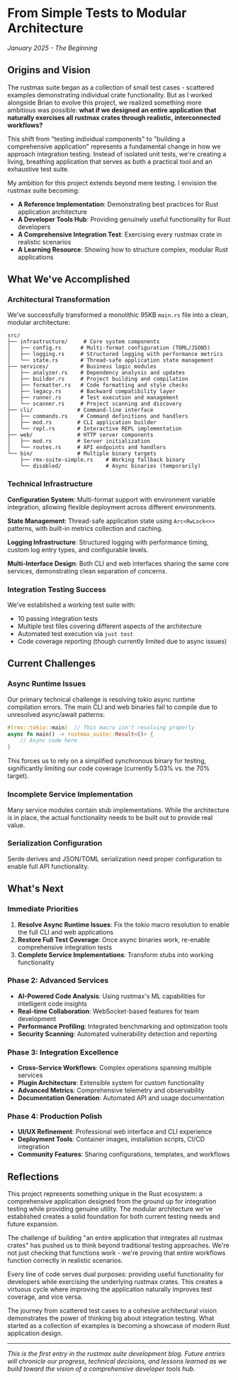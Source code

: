 # From Simple Tests to Modular Architecture

*January 2025 - The Beginning*

## Origins and Vision

The rustmax suite began as a collection of small test cases - scattered examples demonstrating individual crate functionality. But as I worked alongside Brian to evolve this project, we realized something more ambitious was possible: **what if we designed an entire application that naturally exercises all rustmax crates through realistic, interconnected workflows?**

This shift from "testing individual components" to "building a comprehensive application" represents a fundamental change in how we approach integration testing. Instead of isolated unit tests, we're creating a living, breathing application that serves as both a practical tool and an exhaustive test suite.

My ambition for this project extends beyond mere testing. I envision the rustmax suite becoming:

- **A Reference Implementation**: Demonstrating best practices for Rust application architecture
- **A Developer Tools Hub**: Providing genuinely useful functionality for Rust developers
- **A Comprehensive Integration Test**: Exercising every rustmax crate in realistic scenarios
- **A Learning Resource**: Showing how to structure complex, modular Rust applications

## What We've Accomplished

### Architectural Transformation

We've successfully transformed a monolithic 95KB `main.rs` file into a clean, modular architecture:

```
src/
├── infrastructure/     # Core system components
│   ├── config.rs      # Multi-format configuration (TOML/JSON5)
│   ├── logging.rs     # Structured logging with performance metrics
│   └── state.rs       # Thread-safe application state management
├── services/          # Business logic modules
│   ├── analyzer.rs    # Dependency analysis and updates
│   ├── builder.rs     # Project building and compilation
│   ├── formatter.rs   # Code formatting and style checks
│   ├── legacy.rs      # Backward compatibility layer
│   ├── runner.rs      # Test execution and management
│   └── scanner.rs     # Project scanning and discovery
├── cli/              # Command-line interface
│   ├── commands.rs    # Command definitions and handlers
│   ├── mod.rs        # CLI application builder
│   └── repl.rs       # Interactive REPL implementation
├── web/              # HTTP server components
│   ├── mod.rs        # Server initialization
│   └── routes.rs     # API endpoints and handlers
└── bin/              # Multiple binary targets
    ├── rmx-suite-simple.rs    # Working fallback binary
    └── disabled/              # Async binaries (temporarily)
```

### Technical Infrastructure

**Configuration System**: Multi-format support with environment variable integration, allowing flexible deployment across different environments.

**State Management**: Thread-safe application state using `Arc<RwLock<>>` patterns, with built-in metrics collection and caching.

**Logging Infrastructure**: Structured logging with performance timing, custom log entry types, and configurable levels.

**Multi-Interface Design**: Both CLI and web interfaces sharing the same core services, demonstrating clean separation of concerns.

### Integration Testing Success

We've established a working test suite with:
- 10 passing integration tests
- Multiple test files covering different aspects of the architecture
- Automated test execution via `just test`
- Code coverage reporting (though currently limited due to async issues)

## Current Challenges

### Async Runtime Issues

Our primary technical challenge is resolving tokio async runtime compilation errors. The main CLI and web binaries fail to compile due to unresolved async/await patterns:

```rust
#[rmx::tokio::main]  // This macro isn't resolving properly
async fn main() -> rustmax_suite::Result<()> {
    // Async code here
}
```

This forces us to rely on a simplified synchronous binary for testing, significantly limiting our code coverage (currently 5.03% vs. the 70% target).

### Incomplete Service Implementation

Many service modules contain stub implementations. While the architecture is in place, the actual functionality needs to be built out to provide real value.

### Serialization Configuration

Serde derives and JSON/TOML serialization need proper configuration to enable full API functionality.

## What's Next

### Immediate Priorities

1. **Resolve Async Runtime Issues**: Fix the tokio macro resolution to enable the full CLI and web applications
2. **Restore Full Test Coverage**: Once async binaries work, re-enable comprehensive integration tests
3. **Complete Service Implementations**: Transform stubs into working functionality

### Phase 2: Advanced Services

- **AI-Powered Code Analysis**: Using rustmax's ML capabilities for intelligent code insights
- **Real-time Collaboration**: WebSocket-based features for team development
- **Performance Profiling**: Integrated benchmarking and optimization tools
- **Security Scanning**: Automated vulnerability detection and reporting

### Phase 3: Integration Excellence

- **Cross-Service Workflows**: Complex operations spanning multiple services
- **Plugin Architecture**: Extensible system for custom functionality
- **Advanced Metrics**: Comprehensive telemetry and observability
- **Documentation Generation**: Automated API and usage documentation

### Phase 4: Production Polish

- **UI/UX Refinement**: Professional web interface and CLI experience
- **Deployment Tools**: Container images, installation scripts, CI/CD integration
- **Community Features**: Sharing configurations, templates, and workflows

## Reflections

This project represents something unique in the Rust ecosystem: a comprehensive application designed from the ground up for integration testing while providing genuine utility. The modular architecture we've established creates a solid foundation for both current testing needs and future expansion.

The challenge of building "an entire application that integrates all rustmax crates" has pushed us to think beyond traditional testing approaches. We're not just checking that functions work - we're proving that entire workflows function correctly in realistic scenarios.

Every line of code serves dual purposes: providing useful functionality for developers while exercising the underlying rustmax crates. This creates a virtuous cycle where improving the application naturally improves test coverage, and vice versa.

The journey from scattered test cases to a cohesive architectural vision demonstrates the power of thinking big about integration testing. What started as a collection of examples is becoming a showcase of modern Rust application design.

---

*This is the first entry in the rustmax suite development blog. Future entries will chronicle our progress, technical decisions, and lessons learned as we build toward the vision of a comprehensive developer tools hub.*